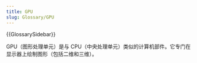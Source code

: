 ```yaml
---
title: GPU
slug: Glossary/GPU
---
```


{{GlossarySidebar}}

GPU（图形处理单元）是与 CPU（中央处理单元）类似的计算机部件。它专门在显示器上绘制图形（包括二维和三维）。
